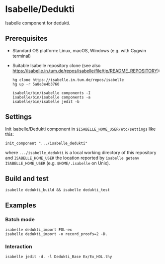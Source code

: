 # Isabelle/Dedukti

Isabelle component for dedukti.


## Prerequisites

  * Standard OS platform: Linux, macOS, Windows (e.g. with Cygwin terminal)

  * Suitable Isabelle repository clone (see also https://isabelle.in.tum.de/repos/isabelle/file/tip/README_REPOSITORY):

        hg clone https://isabelle.in.tum.de/repos/isabelle
        hg up -r 5a8e3e4b3760

        isabelle/bin/isabelle components -I
        isabelle/bin/isabelle components -a
        isabelle/bin/isabelle jedit -b


## Settings

Init Isabelle/Dedukti component in `$ISABELLE_HOME_USER/etc/settings` like this:
```
init_component ".../isabelle_dedukti"
```

where `.../isabelle_dedukti` is a local working directory of this repository and `ISABELLE_HOME_USER` the location reported by `isabelle getenv ISABELLE_HOME_USER` (e.g. `$HOME/.isabelle` on Unix).


## Build and test

```
isabelle dedukti_build && isabelle dedukti_test
```


## Examples

### Batch mode
```
isabelle dedukti_import FOL-ex
isabelle dedukti_import -o record_proofs=2 -D.
```


### Interaction

```
isabelle jedit -d. -l Dedukti_Base Ex/Ex_HOL.thy
```
